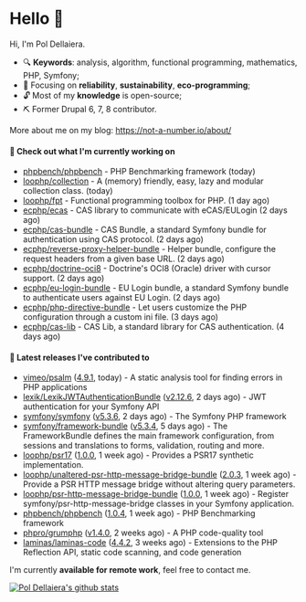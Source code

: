 # Hello 👋

Hi, I'm Pol Dellaiera.

- 🔍 **Keywords**: analysis, algorithm, functional programming, mathematics, PHP, Symfony;
- 🎯 Focusing on **reliability**, **sustainability**, **eco-programming**;
- 🔓 Most of my **knowledge** is open-source;
- ⛏️ Former Drupal 6, 7, 8 contributor.

More about me on my blog: https://not-a-number.io/about/

#### 👷 Check out what I'm currently working on

- [phpbench/phpbench](https://github.com/phpbench/phpbench) - PHP Benchmarking framework (today)
- [loophp/collection](https://github.com/loophp/collection) - A (memory) friendly, easy, lazy and modular collection class. (today)
- [loophp/fpt](https://github.com/loophp/fpt) - Functional programming toolbox for PHP. (1 day ago)
- [ecphp/ecas](https://github.com/ecphp/ecas) - CAS library to communicate with eCAS/EULogin (2 days ago)
- [ecphp/cas-bundle](https://github.com/ecphp/cas-bundle) - CAS Bundle, a standard Symfony bundle for authentication using CAS protocol. (2 days ago)
- [ecphp/reverse-proxy-helper-bundle](https://github.com/ecphp/reverse-proxy-helper-bundle) - Helper bundle, configure the request headers from a given base URL. (2 days ago)
- [ecphp/doctrine-oci8](https://github.com/ecphp/doctrine-oci8) - Doctrine&#39;s OCI8 (Oracle) driver with cursor support. (2 days ago)
- [ecphp/eu-login-bundle](https://github.com/ecphp/eu-login-bundle) - EU Login bundle, a standard Symfony bundle to authenticate users against EU Login. (2 days ago)
- [ecphp/php-directive-bundle](https://github.com/ecphp/php-directive-bundle) - Let users customize the PHP configuration through a custom ini file. (3 days ago)
- [ecphp/cas-lib](https://github.com/ecphp/cas-lib) - CAS Lib, a standard library for CAS authentication. (4 days ago)

#### 🔭 Latest releases I've contributed to

- [vimeo/psalm](https://github.com/vimeo/psalm) ([4.9.1](https://github.com/vimeo/psalm/releases/tag/4.9.1), today) - A static analysis tool for finding errors in PHP applications
- [lexik/LexikJWTAuthenticationBundle](https://github.com/lexik/LexikJWTAuthenticationBundle) ([v2.12.6](https://github.com/lexik/LexikJWTAuthenticationBundle/releases/tag/v2.12.6), 2 days ago) - JWT authentication for your Symfony API
- [symfony/symfony](https://github.com/symfony/symfony) ([v5.3.6](https://github.com/symfony/symfony/releases/tag/v5.3.6), 2 days ago) - The Symfony PHP framework
- [symfony/framework-bundle](https://github.com/symfony/framework-bundle) ([v5.3.4](https://github.com/symfony/framework-bundle/releases/tag/v5.3.4), 5 days ago) - The FrameworkBundle defines the main framework configuration, from sessions and translations to forms, validation, routing and more.
- [loophp/psr17](https://github.com/loophp/psr17) ([1.0.0](https://github.com/loophp/psr17/releases/tag/1.0.0), 1 week ago) - Provides a PSR17 synthetic implementation.
- [loophp/unaltered-psr-http-message-bridge-bundle](https://github.com/loophp/unaltered-psr-http-message-bridge-bundle) ([2.0.3](https://github.com/loophp/unaltered-psr-http-message-bridge-bundle/releases/tag/2.0.3), 1 week ago) - Provide a PSR HTTP message bridge without altering query parameters.
- [loophp/psr-http-message-bridge-bundle](https://github.com/loophp/psr-http-message-bridge-bundle) ([1.0.0](https://github.com/loophp/psr-http-message-bridge-bundle/releases/tag/1.0.0), 1 week ago) - Register symfony/psr-http-message-bridge classes in your Symfony application.
- [phpbench/phpbench](https://github.com/phpbench/phpbench) ([1.0.4](https://github.com/phpbench/phpbench/releases/tag/1.0.4), 1 week ago) - PHP Benchmarking framework
- [phpro/grumphp](https://github.com/phpro/grumphp) ([v1.4.0](https://github.com/phpro/grumphp/releases/tag/v1.4.0), 2 weeks ago) - A PHP code-quality tool
- [laminas/laminas-code](https://github.com/laminas/laminas-code) ([4.4.2](https://github.com/laminas/laminas-code/releases/tag/4.4.2), 3 weeks ago) - Extensions to the PHP Reflection API, static code scanning, and code generation

I'm currently **available for remote work**, feel free to contact me.

[![Pol Dellaiera's github stats](https://github-readme-stats.vercel.app/api?username=drupol&count_private=true&show_icons=true)](https://github.com/drupol)
